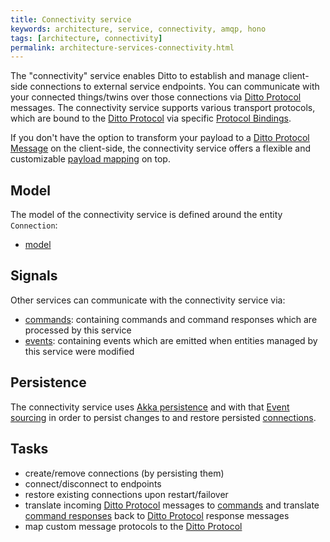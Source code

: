 ```yaml
---
title: Connectivity service
keywords: architecture, service, connectivity, amqp, hono
tags: [architecture, connectivity]
permalink: architecture-services-connectivity.html
---
```


The "connectivity" service enables Ditto to establish and manage client-side connections to external service endpoints.
You can communicate with your connected things/twins over those connections via [Ditto Protocol] messages. The 
connectivity service supports various transport protocols, which are bound to the [Ditto Protocol] via specific 
[Protocol Bindings].
 
If you don't have the option to transform your payload to a [Ditto Protocol Message] on the client-side, the 
connectivity service offers a flexible and customizable [payload mapping] on top.

## Model

The model of the connectivity service is defined around the entity `Connection`:


* [model](https://github.com/eclipse/ditto/tree/master/model/connectivity/src/main/java/org/eclipse/ditto/model/connectivity)

## Signals

Other services can communicate with the connectivity service via:

* [commands](https://github.com/eclipse/ditto/tree/master/signals/commands/connectivity/src/main/java/org/eclipse/ditto/signals/commands/connectivity):
  containing commands and command responses which are processed by this service
* [events](https://github.com/eclipse/ditto/tree/master/signals/events/connectivity/src/main/java/org/eclipse/ditto/signals/events/connectivity):
  containing events which are emitted when entities managed by this service were modified

## Persistence

The connectivity service uses [Akka persistence](https://doc.akka.io/docs/akka/current/persistence.html?language=java) and 
with that [Event sourcing](basic-signals.html#architectural-style) in order to persist changes to 
and restore persisted [connections](basic-connections.html).

## Tasks

* create/remove connections (by persisting them)
* connect/disconnect to endpoints
* restore existing connections upon restart/failover
* translate incoming [Ditto Protocol] messages to [commands](basic-signals-command.html)
  and translate [command responses](basic-signals-commandresponse.html) back to [Ditto Protocol] response messages
* map custom message protocols to the [Ditto Protocol]




  
[AMQP 1.0]: connectivity-protocol-bindings-amqp10.html
[Ditto Protocol]: protocol-overview.html
[Ditto Protocol Message]: protocol-specification-things-messages.html
[payload mapping]: protocol-specification-things-messages.html
[Protocol Bindings]: protocol-bindings.html
